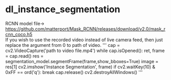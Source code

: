 # dl_instance_segmentation
RCNN model file-> https://github.com/matterport/Mask_RCNN/releases/download/v2.0/mask_rcnn_coco.h5
<br>
If you wish to use the recorded video instead of live camera feed, then just replace the argument from 0 to path of video.
'''
cap = cv2.VideoCapture('path to video file.mp4')
while cap.isOpened():
    ret, frame = cap.read()
    res = segmentation_model.segmentFrame(frame,show_bboxes=True)
    image = res[1]
    cv2.imshow('Instance Segmentation', frame)
    if cv2.waitKey(10) & 0xFF == ord('q'):
        break
cap.release()
cv2.destroyAllWindows()
'''
